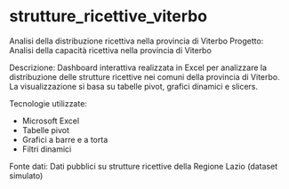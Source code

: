 # strutture_ricettive_viterbo
Analisi della distribuzione ricettiva nella provincia di Viterbo
Progetto: Analisi della capacità ricettiva nella provincia di Viterbo

Descrizione:
Dashboard interattiva realizzata in Excel per analizzare la distribuzione delle strutture ricettive nei comuni della provincia di Viterbo. La visualizzazione si basa su tabelle pivot, grafici dinamici e slicers.

Tecnologie utilizzate:
- Microsoft Excel
- Tabelle pivot
- Grafici a barre e a torta
- Filtri dinamici

Fonte dati:
Dati pubblici su strutture ricettive della Regione Lazio (dataset simulato)

